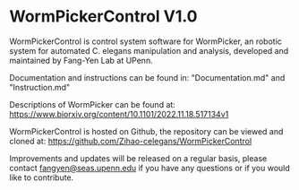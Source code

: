 # WormPickerControl V1.0

WormPickerControl is control system software for WormPicker, an robotic system for automated C. elegans manipulation and analysis, developed and maintained by Fang-Yen Lab at UPenn.

Documentation and instructions can be found in:
    "Documentation.md" and "Instruction.md"
    
Descriptions of WormPicker can be found at:
    https://www.biorxiv.org/content/10.1101/2022.11.18.517134v1
    
WormPickerControl is hosted on Github, the repository can be viewed and cloned at:
    https://github.com/Zihao-celegans/WormPickerControl
   
Improvements and updates will be released on a regular basis, please contact fangyen@seas.upenn.edu if you have any questions or if you would like to contribute.

